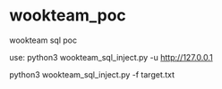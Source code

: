 # wookteam_poc

wookteam sql poc

use:
python3 wookteam_sql_inject.py -u http://127.0.0.1

python3 wookteam_sql_inject.py -f target.txt
